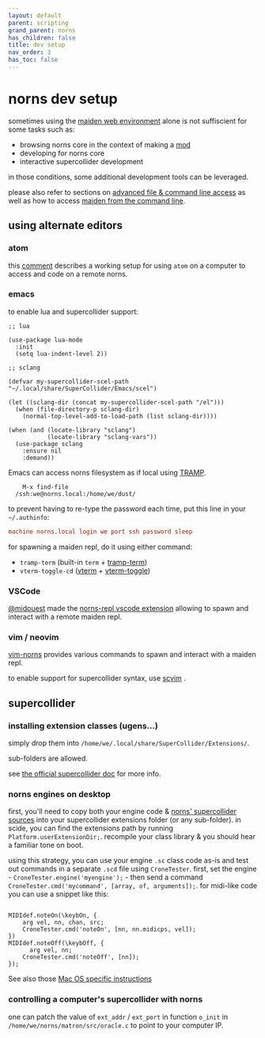 ```yaml
---
layout: default
parent: scripting
grand_parent: norns
has_children: false
title: dev setup
nav_order: 3
has_toc: false
---
```


# norns dev setup

sometimes using the [maiden web environment](../maiden) alone is not suffiscient for some tasks such as:
- browsing norns core in the context of making a [mod](../community-scripts/#mods)
- developing for norns core
- interactive supercollider development

in those conditions, some additional development tools can be leveraged.

please also refer to sections on [advanced file & command line access](../advanced-access) as well as how to access [maiden from the command line](../maiden/#advanced-access).


## using alternate editors

### atom

this [comment](https://github.com/monome/norns/issues/1067#issuecomment-611732427) describes a working setup for using `atom` on a computer to access and code on a remote norns.


### emacs

to enable lua and supercollider support:

```elisp
;; lua

(use-package lua-mode
  :init
  (setq lua-indent-level 2))

;; sclang

(defvar my-supercollider-scel-path "~/.local/share/SuperCollider/Emacs/scel")

(let ((sclang-dir (concat my-supercollider-scel-path "/el")))
  (when (file-directory-p sclang-dir)
    (normal-top-level-add-to-load-path (list sclang-dir))))

(when (and (locate-library "sclang")
           (locate-library "sclang-vars"))
  (use-package sclang
    :ensure nil
    :demand))
```

Emacs can access norns filesystem as if local using [TRAMP](https://www.gnu.org/software/tramp/).

```shell
	M-x find-file
  /ssh:we@norns.local:/home/we/dust/
```

to prevent having to re-type the password each time, put this line in your `~/.authinfo`:

```conf
machine norns.local login we port ssh password sleep
```

for spawning a maiden repl, do it using either command:
 - `tramp-term` (built-in `term` + [tramp-term](https://github.com/randymorris/tramp-term.el))
 - `vterm-toggle-cd` ([vterm](https://github.com/akermu/emacs-libvterm) + [vterm-toggle](https://github.com/jixiuf/vterm-toggle))


### VSCode

[@midouest](https://norns.community/en/authors/midouest) made the [norns-repl vscode extension](https://llllllll.co/t/norns-repl-vscode-extension/41382) allowing to spawn and interact with a remote maiden repl.


### vim / neovim

[vim-norns](https://github.com/madskjeldgaard/vim-norns) provides various commands to spawn and interact with a maiden repl.

to enable support for supercollider syntax, use [scvim](https://github.com/supercollider/scvim) .


## supercollider

### installing extension classes (ugens...)

simply drop them into `/home/we/.local/share/SuperCollider/Extensions/`.

sub-folders are allowed.

see [the official supercollider doc](https://doc.sccode.org/Guides/UsingExtensions.html) for more info.


### norns engines on desktop

first, you'll need to copy both your engine code & [norns' supercollider sources](https://github.com/monome/norns/tree/main/sc/core) into your supercollider extensions folder (or any sub-folder). in scide, you can find the extensions path by running `Platform.userExtensionDir;`. recompile your class library & you should hear a familiar tone on boot.

using this strategy, you can use your engine `.sc` class code as-is and test out commands in a separate `.scd` file using `CroneTester`. first, set the engine - `CroneTester.engine('myengine');` - then send a command `CroneTester.cmd('mycommand', [array, of, arguments]);`. for midi-like code you can use a snippet like this:

```sclang

MIDIdef.noteOn(\keybOn, {
    arg vel, nn, chan, src;
    CroneTester.cmd('noteOn', [nn, nn.midicps, vel]);
})
MIDIdef.noteOff(\keybOff, {
	  arg vel, nn;
    CroneTester.cmd('noteOff', [nn]);
});
```

See also those [Mac OS specific instructions](https://gist.github.com/mimetaur/18346a71f1444ec8bea98a0c3c6fa365)


### controlling a computer's supercollider with norns

one can patch the value of `ext_addr` / `ext_port` in function `o_init` in `/home/we/norns/matron/src/oracle.c` to point to your computer IP.
